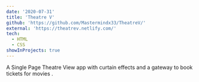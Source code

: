 ```yaml
---
date: '2020-07-31'
title: 'Theatre V'
github: 'https://github.com/Mastermindx33/TheatreV/'
external: 'https://theatrev.netlify.com/'
tech:
  - HTML
  - CSS
showInProjects: true
---
```


A Single Page Theatre View app with curtain effects and a gateway to book tickets for movies .

